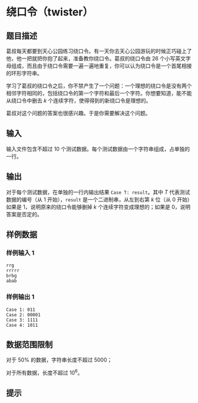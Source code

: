 # 绕口令（twister）

## 题目描述

葛叔每天都要到天心公园练习绕口令。有一天你去天心公园游玩的时候正巧碰上了他，他一把就把你抱了起来，准备教你绕口令。葛叔的绕口令由 26 个小写英文字母组成，而且由于绕口令需要一遍一遍地重复，你可以认为绕口令是一个首尾相接的环形字符串。

学习了葛叔的绕口令之后，你不禁产生了一个问题：一个理想的绕口令是没有两个相邻字符相同的，包括绕口令的第一个字符和最后一个字符。你想要知道，能不能从绕口令中删去 $k$ 个连续字符，使得得到的新绕口令是理想的。

葛叔对这个问题的答案也很感兴趣。于是你需要解决这个问题。

## 输入

输入文件包含不超过 $10$ 个测试数据。每个测试数据由一个字符串组成，占单独的一行。

## 输出

对于每个测试数据，在单独的一行内输出结果 `Case T: result`。其中 $T$ 代表测试数据的编号（从 $1$ 开始），`result` 是一个二进制串，从左到右第 $k$ 位（从 $0$ 开始）如果是 $1$，说明原来的绕口令能够删掉 $k$ 个连续字符变成理想的；如果是 $0$，说明答案是否定的。

## 样例数据

### 样例输入 1

```
rrg
rrrrr
brbg
abab

```

### 样例输出 1

```
Case 1: 011
Case 2: 00001
Case 3: 1111
Case 4: 1011

```


## 数据范围限制

对于 50% 的数据，字符串长度不超过 5000；

对于所有数据，长度不超过 $10^6$。

## 提示


